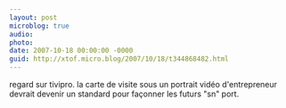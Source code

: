 ```yaml
---
layout: post
microblog: true
audio: 
photo: 
date: 2007-10-18 00:00:00 -0000
guid: http://xtof.micro.blog/2007/10/18/t344868482.html
---
```

regard sur tivipro. la carte de visite sous un portrait vidéo d'entrepreneur devrait devenir un standard pour façonner les futurs "sn" port.
